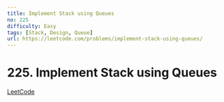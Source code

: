 ```yaml
---
title: Implement Stack using Queues
no: 225
difficulty: Easy
tags: [Stack, Design, Queue]
url: https://leetcode.com/problems/implement-stack-using-queues/
---
```


# 225. Implement Stack using Queues

[LeetCode](https://leetcode.com/problems/implement-stack-using-queues/)

